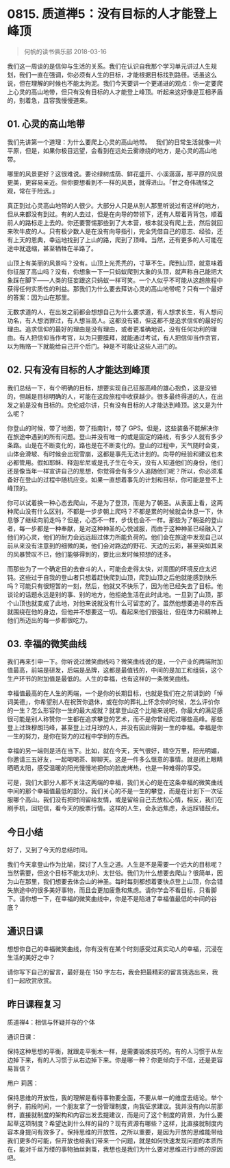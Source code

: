 # 0815. 质道禅5：没有目标的人才能登上峰顶
> 何帆的读书俱乐部
2018-03-16

我们这一周谈的是信仰与生活的关系。我们在认识自我那个学习单元讲过人生规划，我们一直在强调，你必须有人生的目标，才能根据目标找到路径。话虽这么说，但在理解的时候也不能太拘泥。我们今天要讲一个更递进的观点：你一定要爬上心灵的高山地带，但只有没有目标的人才能登上峰顶。听起来这好像是互相矛盾的，别着急，且容我慢慢道来。

## 01. 心灵的高山地带

我们先讲第一个道理：为什么要爬上心灵的高山地带。
 
我们的日常生活就像一片平原，但是，如果你极目远望，会看到在远处云雾缭绕的地方，是心灵的高山地带。

哪里的风景更好？这很难说。要论绿树成荫、鲜花盛开、小溪潺潺，那平原的风景更美，更容易亲近。但你要想看到不一样的风景，就得进山。「世之奇伟瑰怪之观，常在于险远。」

真正到过心灵高山地带的人很少。大部分人只是从别人那里听说过有这样的地方，但从来都没有到过。有的人去过，但是在向导的带领下，还有人帮着背背包，顺着前人的路标走上去的。你还要警惕那些到了大本营，根本就没有爬上去，然后就回来吹牛皮的人。只有极少数人是在没有向导指引，完全凭借自己的意志、经验，还有上天的恩典，幸运地找到了上山的路，爬到了顶峰。当然，还有更多的人可能在途中就退缩，甚至牺牲在半路了。

山顶上有美丽的风景吗？没有。山顶上光秃秃的，寸草不生。爬到山顶，就意味着你征服了高山吗？没有，你想象一下一只蚂蚁爬到大象的头顶，就声称自己能把大象踩在脚下——人类的狂妄跟这只蚂蚁一样可笑。一个人似乎不可能从这趟旅程中获得任何实质性的利益。那我们为什么要去拜访心灵的高山地带呢？只有一个最好的答案：因为山在那里。

无数求道的人，在出发之前都会想想自己为什么要求道，有人想求长生，有人想问功名，有人想消罪过，有人想当高人。这都没有错，但这都不是追求信仰的最好的理由。追求信仰的最好的理由是没有理由，或者更准确地说，没有任何功利的理由。有人把信仰当作考官，以为只要膜拜，就能通过考试，有人把信仰当作贪官，以为贿赂一下就能给自己开个后门。神是不可能让这些人进门的。

## 02. 只有没有目标的人才能达到峰顶

我们总结一下，有个明确的目标，想要实现自己征服高峰的雄心抱负，这是没错的，但越是目标明确的人，可能在这段旅程中收获越少。很多最终得道的人，在出发之前是没有目标的。克伦威尔讲，只有没有目标的人才能达到峰顶。这又是为什么呢？

你登山的时候，带了地图，带了指南针，带了 GPS。但是，这些装备不能解决你在旅途中遇到的所有问题。登山并没有唯一的或是固定的路线，有多少人就有多少条路。山是在不断变化的，路也是在不断变化的。登山的过程中，天气随时会变，山体会滑坡、有时候会出现雪崩，这都是事先无法计划的。向导的经验和建议也未必都管用。假如耶稣、释迦牟尼或是孔子生在今天，没有人知道他们的身份，他们还是像当年一样宣讲自己的思想，你觉得会有多少人追随他们呢？所以，你必须准备好在登山的过程中随机应变。如果一直想着事先的计划和目标，你可能是登不上峰顶的。

你可以试着换一种心态去爬山，不是为了登顶，而是为了朝圣。从表面上看，这两种爬山没有什么区别，不都是一步步朝上爬吗？不都是累的时候就会休息一下，休息够了继续向前走吗？但是，心态不一样，步伐也会不一样。那些为了朝圣的登山者，每一步都是一种奉献，是对这种神圣的心悦诚服，而由于这种神圣已经融入了他们的心灵，他们的耐力会远远超过体力所能负荷的。他们会在旅途中发现自己以前从来没有注意到的细微的美，他们会对路边的野花、天边的云彩，甚至突如其来的风暴赞叹不已，他们能够得到的，要比出发时候预想的还多。

而那些为了一个确定目的去奋斗的人，可能会走得太快，对周围的环境反应太迟钝。这些过于自我的登山者只想着赶快爬到山顶，爬到山顶之后他就能感到快乐吗？可能只有很短暂的一刻，然后，他就又不快乐了，因为他已经失去了目标。他谈论的话题永远是别的事、别的地方，他拒绝生活在此时此地。一旦到了山顶，那个山顶也就变成了此地，对他来说就没有什么可留恋的了。虽然他想要追寻的东西就围绕在他的身边，但他并不想要这一切。看起来他们很强壮，但在体力和精神上他们所迈出的每一步都很吃力。

## 03. 幸福的微笑曲线

我们再来引申一下。你听说过微笑曲线吗？微笑曲线说的是，一个产业的两端附加值最高，前端是研发，后端是品牌，这都是最值钱的，中间的是加工和组装，这个生产环节的附加值是最低的。人生的幸福，也有这样的一条微笑曲线。

幸福值最高的在人生的两端，一个是你的长期目标，也就是我们在之前讲到的「悼词美德」，你希望别人在祝贺你退休，或在你的葬礼上怀念你的时候，怎么评价你的一生？怎么形容你一生的最大成就？就拿登山这个比喻来说吧，你最大的满足感很可能是别人称赞你一生都在追求攀登的艺术，而不是你曾经爬过哪些高峰。那些登上过珠穆朗玛峰，甚至登上过月球的人，并没有因此得到一生的幸福。幸福是你一生的努力，是你在努力的过程中学到的东西。

幸福的另一端则是活在当下。比如，就在今天，天气很好，晴空万里，阳光明媚，你邀请三五好友，一起喝喝茶、聊聊天。这是一件多么惬意的事情。就是闭上眼睛晒晒太阳，感受温暖的阳光慢慢地把你的脸庞烤热，也是一种难得的享受。

可是，我们大部分人都不关注这两端的幸福，我们关心的是在这条幸福的微笑曲线中间的那个幸福值最低的部分。我们关心的不是一生的攀登，而是在计划下一次征服哪个高山。我们没有把时间留给友情，或是留给自己去放松心情，相反，我们在刷手机，回短信，看今天的股票行情。这样的人生，会永远焦虑，永远踩错鼓点。

## 今日小结

好了，又到了今天的总结时间。

我们今天拿登山作为比喻，探讨了人生之道。人生是不是需要一个远大的目标呢？当然需要，但这个目标不能太功利、太世俗。我们为什么想要去爬山？很简单，因为山在那里，我们想要去体会山的神圣。每时每刻都想着要快点登上山顶，你会错失旅途中的很多美好事物，而且会更加疲惫和焦虑。请你学会不看目标，只看脚下。请你想一下，在幸福的微笑曲线中，你是不是陷进了幸福值最低的中间的谷底？

## 通识日课

想想你自己的幸福微笑曲线，你有没有在某个时刻感受过真实动人的幸福，沉浸在生活的美好之中？

请你写下自己的留言，最好是在 150 字左右，我会把最精彩的留言挑选出来，我们一起欣赏欣赏。

## 昨日课程复习

质道禅4：相信与怀疑并存的个体

通识日课：

保持这种思想的平衡，就跟走平衡木一样，是需要锻炼技巧的。有的人习惯于从左边掉下来，有的人习惯于从右边掉下来。你是哪一种？你更倾向于不信，还是更容易盲信？

用户 莉茜：

保持思维的开放性，我的理解是看待事物要全面，不要从单一的维度去结论。举个例子，前段时间，一个朋友拿了一份管理制度，向我征求建议。我并没有向以前那样，直接就制度的架构和内容出发去提建议，而是问了这个制度的背景，为什么要起草这项制度？希望达到什么样的目的？现有资源有哪些？这样，比直接就制度内容本身提问有效多了。保持思维的开放性，之所以重要，是因为开放的思维能带给我们更多的可能，但开放也给我们带来一个问题，就是如何快速发现问题的本质所在，能对千丝万缕的事物抽丝剥茧，我想也是我们为什么要对思维进行训练的原因吧。




